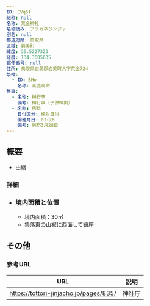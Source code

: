 ```yaml
---
ID: CVq5f
総称: null
名称: 荒金神社
名称読み: アラカネジンジャ
別名: null
都道府県: 鳥取県
区域: 岩美町
緯度: 35.5227323
経度: 134.3605635
郵便番号: null
住所: 鳥取県岩美郡岩美町大字荒金724
祭神:
  - ID: BHo
    名称: 素盞嗚命
祭事:
  - 名称: 榊行事
    備考: 榊行事（子供神輿）
  - 名称: 例祭
    日付区分: 絶対日付
    開催月日: 03-28
    備考: 例祭3月28日
---
```


## 概要

- 由緒

### 詳細

- ### 境内面積と位置
  - 境内面積：30㎡
  - 集落東の山裾に西面して鎮座

## その他

### 参考URL

| URL                                    | 説明   |
| -------------------------------------- | ------ |
| https://tottori-jinjacho.jp/pages/835/ | 神社庁 |
